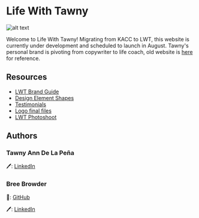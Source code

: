 # Life With Tawny

![alt text](https://github.com/breebrowder/tawny_website/blob/main/assets/images/about/small-profile.jpg)


Welcome to Life With Tawny! Migrating from KACC to LWT, this website is currently under development and scheduled to launch in August. Tawny's personal brand is pivoting from copywriter to life coach, old website is [here](https://kickasscontentcreator.com/) for reference.

## Resources
- [LWT Brand Guide](https://docs.google.com/presentation/d/1lo-9NzhrYVTNCZZ5UPoxxbqGP29vppWXn1Jut-7H8cc/edit?usp=sharing)
- [Design Element Shapes](https://drive.google.com/drive/folders/1_cpoCYcoPPtc1xfP0SiMyQu-fq_42Vma?usp=sharing)
- [Testimonials](https://docs.google.com/spreadsheets/d/1RFoEi2oufgpoozDdEyvEyGRzU3ErWfhdSoEndVz6aJg/edit?usp=sharing)
- [Logo final files](https://drive.google.com/drive/folders/1BJurrp0ivJXUENguzxARIgADk70Wwy3g?usp=sharing)
- [LWT Photoshoot](https://drive.google.com/drive/folders/1siqgUcQxdL8k6Elswk-IqddeOW1G8gMG?usp=sharing)

## Authors
### **Tawny Ann De La Peña**
:pen:: [LinkedIn](https://www.linkedin.com/in/kickasscontentcreator/)

### **Bree Browder**
:robot:: [GitHub](https://github.com/breebrowder)

:pen:: [LinkedIn](https://www.linkedin.com/in/breebrowder/)